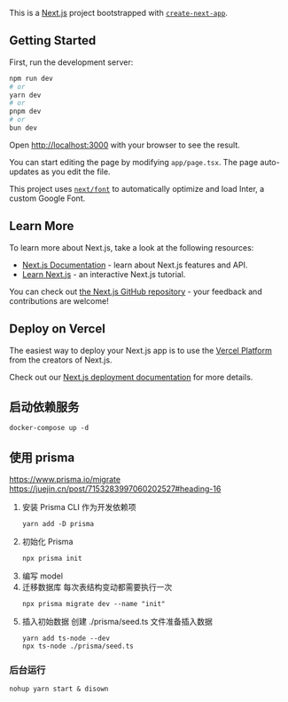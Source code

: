 This is a [Next.js](https://nextjs.org/) project bootstrapped with [`create-next-app`](https://github.com/vercel/next.js/tree/canary/packages/create-next-app).

## Getting Started

First, run the development server:

```bash
npm run dev
# or
yarn dev
# or
pnpm dev
# or
bun dev
```

Open [http://localhost:3000](http://localhost:3000) with your browser to see the result.

You can start editing the page by modifying `app/page.tsx`. The page auto-updates as you edit the file.

This project uses [`next/font`](https://nextjs.org/docs/basic-features/font-optimization) to automatically optimize and load Inter, a custom Google Font.

## Learn More

To learn more about Next.js, take a look at the following resources:

- [Next.js Documentation](https://nextjs.org/docs) - learn about Next.js features and API.
- [Learn Next.js](https://nextjs.org/learn) - an interactive Next.js tutorial.

You can check out [the Next.js GitHub repository](https://github.com/vercel/next.js/) - your feedback and contributions are welcome!

## Deploy on Vercel

The easiest way to deploy your Next.js app is to use the [Vercel Platform](https://vercel.com/new?utm_medium=default-template&filter=next.js&utm_source=create-next-app&utm_campaign=create-next-app-readme) from the creators of Next.js.

Check out our [Next.js deployment documentation](https://nextjs.org/docs/deployment) for more details.

<!-- icon https://www.iconfont.cn/search/index?searchType=icon&q=travel&page=7&tag=complex -->

## 启动依赖服务

```shell
docker-compose up -d
```

## 使用 prisma

https://www.prisma.io/migrate
https://juejin.cn/post/7153283997060202527#heading-16

1. 安装 Prisma CLI 作为开发依赖项
   ```shell
   yarn add -D prisma
   ```
2. 初始化 Prisma
   ```shell
   npx prisma init
   ```
3. 编写 model
4. 迁移数据库
   每次表结构变动都需要执行一次
   ```shell
   npx prisma migrate dev --name "init"
   ```
5. 插入初始数据
   创建 ./prisma/seed.ts 文件准备插入数据
   ```shell
   yarn add ts-node --dev
   npx ts-node ./prisma/seed.ts
   ```

### 后台运行

```shell
nohup yarn start & disown
```

